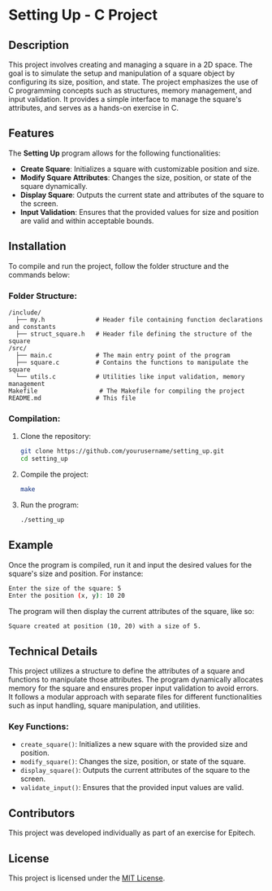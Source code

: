 
# Setting Up - C Project

## Description

This project involves creating and managing a square in a 2D space. The goal is to simulate the setup and manipulation of a square object by configuring its size, position, and state. The project emphasizes the use of C programming concepts such as structures, memory management, and input validation. It provides a simple interface to manage the square's attributes, and serves as a hands-on exercise in C.

## Features

The **Setting Up** program allows for the following functionalities:  
- **Create Square**: Initializes a square with customizable position and size.  
- **Modify Square Attributes**: Changes the size, position, or state of the square dynamically.  
- **Display Square**: Outputs the current state and attributes of the square to the screen.  
- **Input Validation**: Ensures that the provided values for size and position are valid and within acceptable bounds.

## Installation

To compile and run the project, follow the folder structure and the commands below:

### Folder Structure:
```
/include/
  ├── my.h              # Header file containing function declarations and constants
  ├── struct_square.h   # Header file defining the structure of the square
/src/
  ├── main.c            # The main entry point of the program
  ├── square.c          # Contains the functions to manipulate the square
  └── utils.c           # Utilities like input validation, memory management
Makefile                 # The Makefile for compiling the project
README.md               # This file
```

### Compilation:
1. Clone the repository:
   ```bash
   git clone https://github.com/yourusername/setting_up.git
   cd setting_up
   ```

2. Compile the project:
   ```bash
   make
   ```

3. Run the program:
   ```bash
   ./setting_up
   ```

## Example

Once the program is compiled, run it and input the desired values for the square's size and position. For instance:

```bash
Enter the size of the square: 5
Enter the position (x, y): 10 20
```

The program will then display the current attributes of the square, like so:

```
Square created at position (10, 20) with a size of 5.
```

## Technical Details

This project utilizes a structure to define the attributes of a square and functions to manipulate those attributes. The program dynamically allocates memory for the square and ensures proper input validation to avoid errors. It follows a modular approach with separate files for different functionalities such as input handling, square manipulation, and utilities.

### Key Functions:
- `create_square()`: Initializes a new square with the provided size and position.
- `modify_square()`: Changes the size, position, or state of the square.
- `display_square()`: Outputs the current attributes of the square to the screen.
- `validate_input()`: Ensures that the provided input values are valid.

## Contributors

This project was developed individually as part of an exercise for Epitech.

## License

This project is licensed under the [MIT License](https://opensource.org/licenses/MIT).
